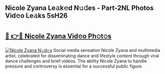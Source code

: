 ## Nicole Zyana Le𝚊k𝚎d N𝚞𝚍es - Part-2NL Photos Vid𝚎o Le𝚊ks 5sH26

# <h2><a href="http://fbf32i.evod.top/?m=Nicole+Zyana">🔗 👉🔴 Nicole Zyana Vid𝚎o Ph𝚘t𝚘s</a></h2>

[![Nicole Zyana N𝚞d𝚎s](https://i.imgur.com/8V9OHl7.gif)](http://fbf32i.evod.top/?m=Nicole+Zyana)
Social media sensation Nicole Zyana and multimedia artist, celebrated for disseminating dance and lifestyle content through viral dance challenges and brief videos. The ability Nicole Zyana to handle pressure and controversy is essential for a successful public figure. 
